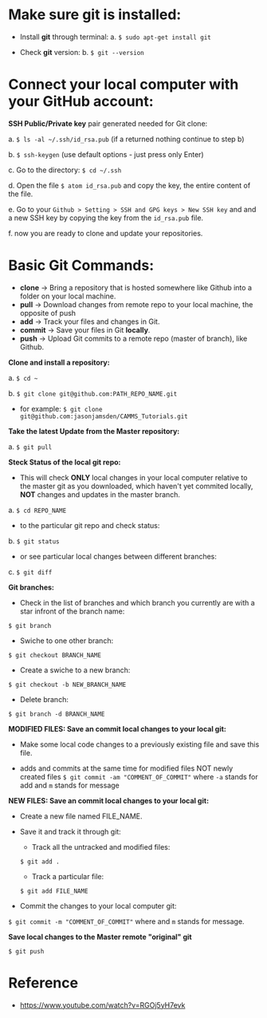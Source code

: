 # Make sure git is installed:

- Install **git** through terminal:
a. `$ sudo apt-get install git`

- Check **git** version:
b. `$ git --version`
      
# Connect your local computer with your GitHub account:

**SSH Public/Private key** pair generated needed for Git clone:

a. `$ ls -al ~/.ssh/id_rsa.pub`
        (if a returned nothing continue to step b)

b. `$ ssh-keygen` (use default options - just press only Enter)


c. Go to the directory: `$ cd ~/.ssh`
    

d. Open the file `$ atom id_rsa.pub` and copy the key, the entire content of the file.
    

e. Go to your `Github > Setting > SSH and GPG keys > New SSH key` and and a new SSH key by copying the key from the `id_rsa.pub` file.  

f. now you are ready to clone and update your repositories. 

# Basic Git Commands:

- **clone** -> Bring a repository that is hosted somewhere like Github into a folder on your local machine.
- **pull** -> Download changes from remote repo to your local machine, the opposite of push
- **add** -> Track your files and changes in Git.
- **commit** -> Save your files in Git **locally**.
- **push** -> Upload Git commits to a remote repo (master of branch), like Github.


**Clone and install a repository:**

a. `$ cd ~`

b. `$ git clone git@github.com:PATH_REPO_NAME.git`
      
   - for example: `$ git clone git@github.com:jasonjamsden/CAMMS_Tutorials.git`
   
**Take the latest Update from the Master repository:**

a. `$ git pull`

**Steck Status of the local git repo:**

- This will check **ONLY** local changes in your local computer relative to the master git as you downloaded, which haven't yet commited locally, **NOT** changes and updates in the master branch.

a. `$ cd REPO_NAME` 

- to the particular git repo and check status: 

b. `$ git status`

- or see particular local changes between different branches:

c. `$ git diff`

**Git branches:**

- Check in the list of branches and which branch you currently are with a star infront of the branch name:  

`$ git branch`

- Swiche to one other branch:

`$ git checkout BRANCH_NAME`

- Create a swiche to a new branch:

`$ git checkout -b NEW_BRANCH_NAME`

- Delete branch:

`$ git branch -d BRANCH_NAME`

**MODIFIED FILES: Save an commit local changes to your local git:**

- Make some local code changes to a previously existing file and save this file.

- adds and commits at the same time for modified files NOT newly created files
`$ git commit -am "COMMENT_OF_COMMIT"` where `-a` stands for add and `m` stands for message


**NEW FILES: Save an commit local changes to your local git:**

- Create a new file named FILE_NAME.

- Save it and track it through git: 

    - Track all the untracked and modified files: 

    `$ git add .`

    - Track a particular file:
    
    `$ git add FILE_NAME`
   
- Commit the changes to your local computer git:

`$ git commit -m "COMMENT_OF_COMMIT"` where and `m` stands for message.


**Save local changes to the Master remote "original" git**

`$ git push`


# Reference
- https://www.youtube.com/watch?v=RGOj5yH7evk
